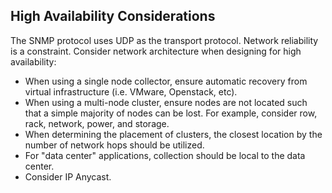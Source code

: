 ## High Availability Considerations

The SNMP protocol uses UDP as the transport protocol. Network reliability is a constraint.
Consider network architecture when designing for high availability:

* When using a single node collector, ensure automatic recovery from virtual infrastructure (i.e. VMware, Openstack, etc).
* When using a multi-node cluster, ensure nodes are not located such that a simple majority of nodes can
be lost. For example, consider row, rack, network, power, and storage.
* When determining the placement of clusters, the closest location by the number of network hops should be utilized.
* For "data center" applications, collection should be local to the data center.
* Consider IP Anycast.
